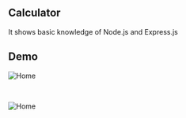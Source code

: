 ## Calculator
It shows basic knowledge of Node.js and Express.js

## Demo
![Home](/cal-home.png)

<br>

![Home](/cal-res.png)

